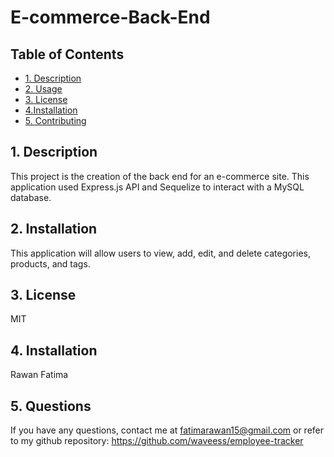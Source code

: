 # E-commerce-Back-End
## Table of Contents
 
 * [1. Description](#1-description)
 * [2. Usage](#1-usage)
 * [3. License](#2-license)
 * [4.Installation](#3installation)
 * [5. Contributing](#4-contributing)

## 1. Description
This project is the creation of the back end for an e-commerce site. This application used Express.js API and Sequelize to interact with a MySQL database.

##  2. Installation
This application will allow users to view, add, edit, and delete categories, products, and tags.

## 3. License

MIT

##  4. Installation
Rawan Fatima

##  5. Questions

If you have any questions, contact me at fatimarawan15@gmail.com or refer to my github repository: https://github.com/waveess/employee-tracker




